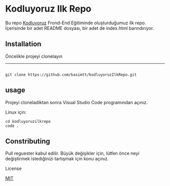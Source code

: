 # Kodluyoruz Ilk Repo

Bu repo [Kodluyoruz](https://kodluyoruz.org) Frond-End Eğitiminde oluşturduğumuz ilk repo. İçerisinde bir adet README dosyası, bir adet de index.html barındırıyor.

## Installation 

Öncelikle projeyi clonelayın

----
```

git clone https://github.com/kasimtt/kodluyoruzIlkRepo.git

```

## usage

Projeyi cloneladiktan sonra Visual Studio Code programından açınız. 

Linux için:

```
cd kodluyoruzilkrepo
code .

```
## Constributing

Pull reguester kabul edilir. Büyük değişikler için, lütfen önce neyi değiştirmek istediğinizi tartışmak için konu açınız.

License

[MIT]()